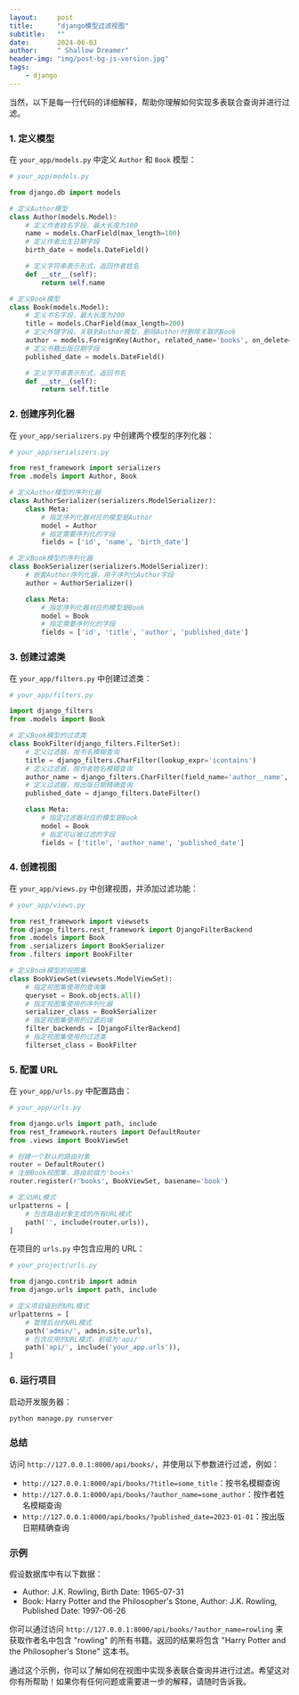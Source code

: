 ```yaml
---
layout:     post
title:      "django模型过滤视图"
subtitle:   ""
date:       2024-06-03
author:     " Shallow Dreamer"
header-img: "img/post-bg-js-version.jpg"
tags:
    - django
---
```


当然，以下是每一行代码的详细解释，帮助你理解如何实现多表联合查询并进行过滤。

### 1. 定义模型

在 `your_app/models.py` 中定义 `Author` 和 `Book` 模型：

```python
# your_app/models.py

from django.db import models

# 定义Author模型
class Author(models.Model):
    # 定义作者姓名字段，最大长度为100
    name = models.CharField(max_length=100)
    # 定义作者出生日期字段
    birth_date = models.DateField()

    # 定义字符串表示形式，返回作者姓名
    def __str__(self):
        return self.name

# 定义Book模型
class Book(models.Model):
    # 定义书名字段，最大长度为200
    title = models.CharField(max_length=200)
    # 定义外键字段，关联到Author模型，删除Author时删除关联的Book
    author = models.ForeignKey(Author, related_name='books', on_delete=models.CASCADE)
    # 定义书籍出版日期字段
    published_date = models.DateField()

    # 定义字符串表示形式，返回书名
    def __str__(self):
        return self.title
```

### 2. 创建序列化器

在 `your_app/serializers.py` 中创建两个模型的序列化器：

```python
# your_app/serializers.py

from rest_framework import serializers
from .models import Author, Book

# 定义Author模型的序列化器
class AuthorSerializer(serializers.ModelSerializer):
    class Meta:
        # 指定序列化器对应的模型是Author
        model = Author
        # 指定需要序列化的字段
        fields = ['id', 'name', 'birth_date']

# 定义Book模型的序列化器
class BookSerializer(serializers.ModelSerializer):
    # 嵌套Author序列化器，用于序列化Author字段
    author = AuthorSerializer()

    class Meta:
        # 指定序列化器对应的模型是Book
        model = Book
        # 指定需要序列化的字段
        fields = ['id', 'title', 'author', 'published_date']
```

### 3. 创建过滤类

在 `your_app/filters.py` 中创建过滤类：

```python
# your_app/filters.py

import django_filters
from .models import Book

# 定义Book模型的过滤类
class BookFilter(django_filters.FilterSet):
    # 定义过滤器，按书名模糊查询
    title = django_filters.CharFilter(lookup_expr='icontains')
    # 定义过滤器，按作者姓名模糊查询
    author_name = django_filters.CharFilter(field_name='author__name', lookup_expr='icontains')
    # 定义过滤器，按出版日期精确查询
    published_date = django_filters.DateFilter()

    class Meta:
        # 指定过滤器对应的模型是Book
        model = Book
        # 指定可以被过滤的字段
        fields = ['title', 'author_name', 'published_date']
```

### 4. 创建视图

在 `your_app/views.py` 中创建视图，并添加过滤功能：

```python
# your_app/views.py

from rest_framework import viewsets
from django_filters.rest_framework import DjangoFilterBackend
from .models import Book
from .serializers import BookSerializer
from .filters import BookFilter

# 定义Book模型的视图集
class BookViewSet(viewsets.ModelViewSet):
    # 指定视图集使用的查询集
    queryset = Book.objects.all()
    # 指定视图集使用的序列化器
    serializer_class = BookSerializer
    # 指定视图集使用的过滤后端
    filter_backends = [DjangoFilterBackend]
    # 指定视图集使用的过滤类
    filterset_class = BookFilter
```

### 5. 配置 URL

在 `your_app/urls.py` 中配置路由：

```python
# your_app/urls.py

from django.urls import path, include
from rest_framework.routers import DefaultRouter
from .views import BookViewSet

# 创建一个默认的路由对象
router = DefaultRouter()
# 注册Book视图集，路由前缀为'books'
router.register(r'books', BookViewSet, basename='book')

# 定义URL模式
urlpatterns = [
    # 包含路由对象生成的所有URL模式
    path('', include(router.urls)),
]
```

在项目的 `urls.py` 中包含应用的 URL：

```python
# your_project/urls.py

from django.contrib import admin
from django.urls import path, include

# 定义项目级别的URL模式
urlpatterns = [
    # 管理后台的URL模式
    path('admin/', admin.site.urls),
    # 包含应用的URL模式，前缀为'api/'
    path('api/', include('your_app.urls')),
]
```

### 6. 运行项目

启动开发服务器：

```bash
python manage.py runserver
```

### 总结

访问 `http://127.0.0.1:8000/api/books/`，并使用以下参数进行过滤，例如：

- `http://127.0.0.1:8000/api/books/?title=some_title`：按书名模糊查询
- `http://127.0.0.1:8000/api/books/?author_name=some_author`：按作者姓名模糊查询
- `http://127.0.0.1:8000/api/books/?published_date=2023-01-01`：按出版日期精确查询

### 示例

假设数据库中有以下数据：

- Author: J.K. Rowling, Birth Date: 1965-07-31
- Book: Harry Potter and the Philosopher's Stone, Author: J.K. Rowling, Published Date: 1997-06-26

你可以通过访问 `http://127.0.0.1:8000/api/books/?author_name=rowling` 来获取作者名中包含 "rowling" 的所有书籍。返回的结果将包含 "Harry Potter and the Philosopher's Stone" 这本书。

通过这个示例，你可以了解如何在视图中实现多表联合查询并进行过滤。希望这对你有所帮助！如果你有任何问题或需要进一步的解释，请随时告诉我。
